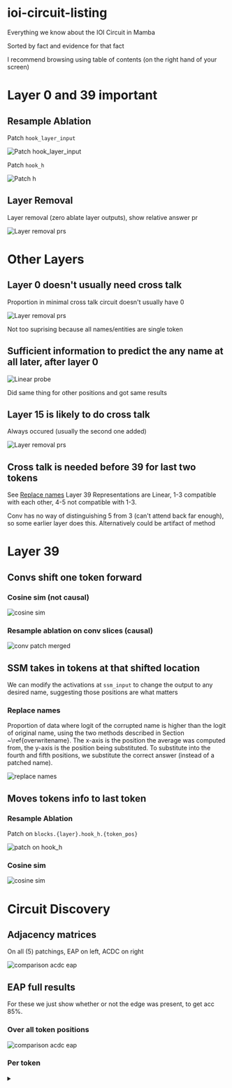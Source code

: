 # ioi-circuit-listing
Everything we know about the IOI Circuit in Mamba

Sorted by fact and evidence for that fact

I recommend browsing using table of contents (on the right hand of your screen)

# Layer 0 and 39 important
## Resample Ablation

Patch `hook_layer_input`

![Patch hook_layer_input](https://raw.githubusercontent.com/Phylliida/ioi-circuit-listing/main/figures/combined%20patchings.png) 

Patch `hook_h`

![Patch h](https://raw.githubusercontent.com/Phylliida/ioi-circuit-listing/main/figures/hook%20h.png) 

## Layer Removal

Layer removal (zero ablate layer outputs), show relative answer pr

![Layer removal prs](https://raw.githubusercontent.com/Phylliida/ioi-circuit-listing/main/figures/remove%20layer%20relative%20prs.png)

# Other Layers

## Layer 0 doesn't usually need cross talk

Proportion in minimal cross talk circuit doesn't usually have 0

![Layer removal prs](https://raw.githubusercontent.com/Phylliida/ioi-circuit-listing/main/figures/proportaion%20in%20minimal%20circuit%20cropped.png)

Not too suprising because all names/entities are single token

## Sufficient information to predict the any name at all later, after layer 0

![Linear probe](https://raw.githubusercontent.com/Phylliida/ioi-circuit-listing/main/figures/linear%20probe.png) 

Did same thing for other positions and got same results

## Layer 15 is likely to do cross talk

Always occured (usually the second one added)

![Layer removal prs](https://raw.githubusercontent.com/Phylliida/ioi-circuit-listing/main/figures/proportaion%20in%20minimal%20circuit%20cropped.png)

## Cross talk is needed before 39 for last two tokens

See [Replace names](#replace-names)
Layer 39 Representations are Linear, 1-3 compatible with each other, 4-5 not compatible with 1-3.

Conv has no way of distinguishing 5 from 3 (can't attend back far enough), so some earlier layer does this. Alternatively could be artifact of method

# Layer 39

## Convs shift one token forward

### Cosine sim (not causal)

![cosine sim](https://raw.githubusercontent.com/Phylliida/ioi-circuit-listing/main/figures/cosine%20sim%20merged.png)

### Resample ablation on conv slices (causal)

![conv patch merged](https://raw.githubusercontent.com/Phylliida/ioi-circuit-listing/main/figures/conv%20patch%20merged.png)

## SSM takes in tokens at that shifted location

We can modify the activations at `ssm_input` to change the output to any desired name, suggesting those positions are what matters

### Replace names

Proportion of data where logit of the corrupted name is higher than the logit of original name, using the two methods described in Section ~\ref{overwritename}. The x-axis is the position the average was computed from, the y-axis is the position being substituted. To substitute into the fourth and fifth positions, we substitute the correct answer (instead of a patched name).

![replace names](https://raw.githubusercontent.com/Phylliida/ioi-circuit-listing/main/figures/replace%20names%20plot%20merged.png)

## Moves tokens info to last token

### Resample Ablation

Patch on `blocks.{layer}.hook_h.{token_pos}`

![patch on hook_h](https://raw.githubusercontent.com/Phylliida/ioi-circuit-listing/main/figures/hook%20h.png)

### Cosine sim

![cosine sim](https://raw.githubusercontent.com/Phylliida/ioi-circuit-listing/main/figures/cosine%20sim%20merged.png)


# Circuit Discovery

## Adjacency matrices

On all (5) patchings, EAP on left, ACDC on right

![comparison acdc eap](https://raw.githubusercontent.com/Phylliida/ioi-circuit-listing/main/figures/comparison%20acdc%20eap.png)

## EAP full results

For these we just show whether or not the edge was present, to get acc 85%.

### Over all token positions

![comparison acdc eap](https://raw.githubusercontent.com/Phylliida/ioi-circuit-listing/main/figures/no%20positions%20eap.png)

### Per token

<details>
  <summary></summary>
  
  Spoiler text. Note that it's important to have a space after the summary tag. You should be able to write any markdown you want inside the `<details>` tag... just make sure you close `<details>` afterward.
  
  ```javascript
  console.log("I'm a code block!");
  ```
  
</details>

